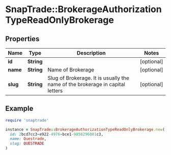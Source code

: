 # SnapTrade::BrokerageAuthorizationTypeReadOnlyBrokerage

## Properties

| Name | Type | Description | Notes |
| ---- | ---- | ----------- | ----- |
| **id** | **String** |  | [optional] |
| **name** | **String** | Name of Brokerage | [optional] |
| **slug** | **String** | Slug of Brokerage. It is usually the name of the brokerage in capital letters | [optional] |

## Example

```ruby
require 'snaptrade'

instance = SnapTrade::BrokerageAuthorizationTypeReadOnlyBrokerage.new(
  id: 2bcd7cc3-e922-4976-bce1-9858296801c3,
  name: Questrade,
  slug: QUESTRADE
)
```

